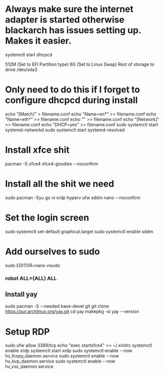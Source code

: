 
# Always make sure the internet adapter is started otherwise blackarch has issues setting up. Makes it easier.
systemctl start dhcpcd

512M (Set to EFI Partition type)
6G (Set to Linux Swap)
Rest of storage to drive /dev/sda3

# Only need to do this if I forget to configure dhcpcd during install
echo "[Match]" > filename.conf
echo "Name=en*" >> filename.conf
echo "Name=eth*" >> filename.conf
echo "" >> filename.conf
echo "[Network]" >> filename.conf
echo "DHCP=yes" >> filename.conf
sudo systemctl start systemd-networkd
sudo systemctl start systemd-resolved

# Install xfce shit
pacman -S xfce4 xfce4-goodies --noconfirm

# Install all the shit we need
sudo pacman -Syu go vi xrdp hyperv ufw sddm nano --noconfirm

# Set the login screen
sudo systemctl set-default graphical.target
sudo systemctl enable sddm

# Add ourselves to sudo
sudo EDITOR=nano visudo
### robot ALL=(ALL) ALL

## Install yay
sudo pacman -S --needed base-devel git
git clone https://aur.archlinux.org/yay.git
cd yay
makepkg -si
yay --version

# Setup RDP
sudo ufw allow 3389/tcp
echo "exec startxfce4" >> ~/.xinitrc
systemctl enable xrdp
systemctl start xrdp
sudo systemctl enable --now hv_fcopy_daemon.service
sudo systemctl enable --now hv_kvp_daemon.service
sudo systemctl enable --now hv_vss_daemon.service
